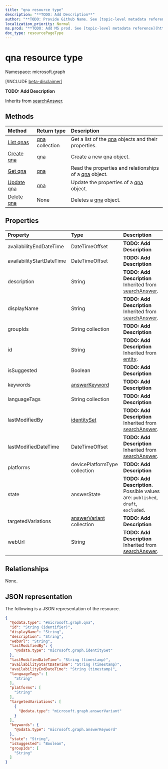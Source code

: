 ```yaml
---
title: "qna resource type"
description: "**TODO: Add Description**"
author: "**TODO: Provide Github Name. See [topic-level metadata reference](https://msgo.azurewebsites.net/add/document/guidelines/metadata.html#topic-level-metadata)**"
localization_priority: Normal
ms.prod: "**TODO: Add MS prod. See [topic-level metadata reference](https://msgo.azurewebsites.net/add/document/guidelines/metadata.html#topic-level-metadata)**"
doc_type: resourcePageType
---
```


# qna resource type

Namespace: microsoft.graph

[!INCLUDE [beta-disclaimer](../../includes/beta-disclaimer.md)]

**TODO: Add Description**


Inherits from [searchAnswer](../resources/searchanswer.md).

## Methods
|Method|Return type|Description|
|:---|:---|:---|
|[List qnas](../api/qna-list.md)|[qna](../resources/qna.md) collection|Get a list of the [qna](../resources/qna.md) objects and their properties.|
|[Create qna](../api/qna-post-qnas.md)|[qna](../resources/qna.md)|Create a new [qna](../resources/qna.md) object.|
|[Get qna](../api/qna-get.md)|[qna](../resources/qna.md)|Read the properties and relationships of a [qna](../resources/qna.md) object.|
|[Update qna](../api/qna-update.md)|[qna](../resources/qna.md)|Update the properties of a [qna](../resources/qna.md) object.|
|[Delete qna](../api/qna-delete.md)|None|Deletes a [qna](../resources/qna.md) object.|

## Properties
|Property|Type|Description|
|:---|:---|:---|
|availabilityEndDateTime|DateTimeOffset|**TODO: Add Description**|
|availabilityStartDateTime|DateTimeOffset|**TODO: Add Description**|
|description|String|**TODO: Add Description** Inherited from [searchAnswer](../resources/searchanswer.md).|
|displayName|String|**TODO: Add Description** Inherited from [searchAnswer](../resources/searchanswer.md).|
|groupIds|String collection|**TODO: Add Description**|
|id|String|**TODO: Add Description** Inherited from [entity](../resources/entity.md).|
|isSuggested|Boolean|**TODO: Add Description**|
|keywords|[answerKeyword](../resources/answerkeyword.md)|**TODO: Add Description**|
|languageTags|String collection|**TODO: Add Description**|
|lastModifiedBy|[identitySet](../resources/identityset.md)|**TODO: Add Description** Inherited from [searchAnswer](../resources/searchanswer.md).|
|lastModifiedDateTime|DateTimeOffset|**TODO: Add Description** Inherited from [searchAnswer](../resources/searchanswer.md).|
|platforms|devicePlatformType collection|**TODO: Add Description**|
|state|answerState|**TODO: Add Description**. Possible values are: `published`, `draft`, `excluded`.|
|targetedVariations|[answerVariant](../resources/answervariant.md) collection|**TODO: Add Description**|
|webUrl|String|**TODO: Add Description** Inherited from [searchAnswer](../resources/searchanswer.md).|

## Relationships
None.

## JSON representation
The following is a JSON representation of the resource.
<!-- {
  "blockType": "resource",
  "keyProperty": "id",
  "@odata.type": "microsoft.graph.qna",
  "baseType": "microsoft.graph.searchAnswer",
  "openType": false
}
-->
``` json
{
  "@odata.type": "#microsoft.graph.qna",
  "id": "String (identifier)",
  "displayName": "String",
  "description": "String",
  "webUrl": "String",
  "lastModifiedBy": {
    "@odata.type": "microsoft.graph.identitySet"
  },
  "lastModifiedDateTime": "String (timestamp)",
  "availabilityStartDateTime": "String (timestamp)",
  "availabilityEndDateTime": "String (timestamp)",
  "languageTags": [
    "String"
  ],
  "platforms": [
    "String"
  ],
  "targetedVariations": [
    {
      "@odata.type": "microsoft.graph.answerVariant"
    }
  ],
  "keywords": {
    "@odata.type": "microsoft.graph.answerKeyword"
  },
  "state": "String",
  "isSuggested": "Boolean",
  "groupIds": [
    "String"
  ]
}
```

